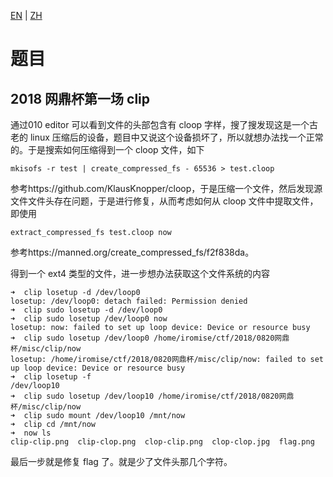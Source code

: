 [EN](./problem.md) | [ZH](./problem-zh.md)
# 题目

## 2018 网鼎杯第一场 clip

通过010 editor 可以看到文件的头部包含有 cloop 字样，搜了搜发现这是一个古老的 linux 压缩后的设备，题目中又说这个设备损坏了，所以就想办法找一个正常的。于是搜索如何压缩得到一个 cloop 文件，如下

```shell
mkisofs -r test | create_compressed_fs - 65536 > test.cloop
```

参考https://github.com/KlausKnopper/cloop，于是压缩一个文件，然后发现源文件文件头存在问题，于是进行修复，从而考虑如何从 cloop 文件中提取文件，即使用

```
extract_compressed_fs test.cloop now
```

参考https://manned.org/create_compressed_fs/f2f838da。

得到一个 ext4 类型的文件，进一步想办法获取这个文件系统的内容

```shell
➜  clip losetup -d /dev/loop0
losetup: /dev/loop0: detach failed: Permission denied
➜  clip sudo losetup -d /dev/loop0
➜  clip sudo losetup /dev/loop0 now                                                 
losetup: now: failed to set up loop device: Device or resource busy
➜  clip sudo losetup /dev/loop0 /home/iromise/ctf/2018/0820网鼎杯/misc/clip/now        
losetup: /home/iromise/ctf/2018/0820网鼎杯/misc/clip/now: failed to set up loop device: Device or resource busy
➜  clip losetup -f           
/dev/loop10
➜  clip sudo losetup /dev/loop10 /home/iromise/ctf/2018/0820网鼎杯/misc/clip/now
➜  clip sudo mount /dev/loop10 /mnt/now
➜  clip cd /mnt/now 
➜  now ls        
clip-clip.png  clip-clop.png  clop-clip.png  clop-clop.jpg  flag.png
```

最后一步就是修复 flag 了。就是少了文件头那几个字符。